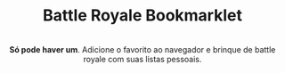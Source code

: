 <h1 align="center">Battle Royale Bookmarklet</h1>
<p align="center">
  <br>
  <strong>Só pode haver um</strong>. Adicione o favorito ao navegador e brinque de battle royale com suas listas pessoais.
  <br>
</p>

